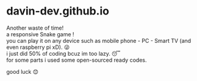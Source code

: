 # davin-dev.github.io

Another waste of time!<br>
a responsive Snake game ! <br>
you can play it on any device such as mobile phone - PC - Smart TV  (and even raspberry pi xD). :stuck_out_tongue_winking_eye: <br>
i just did 50% of coding bcuz im too lazy. :sleeping:<br>
for some parts i used some open-sourced ready codes.<br>

good luck :blush:
